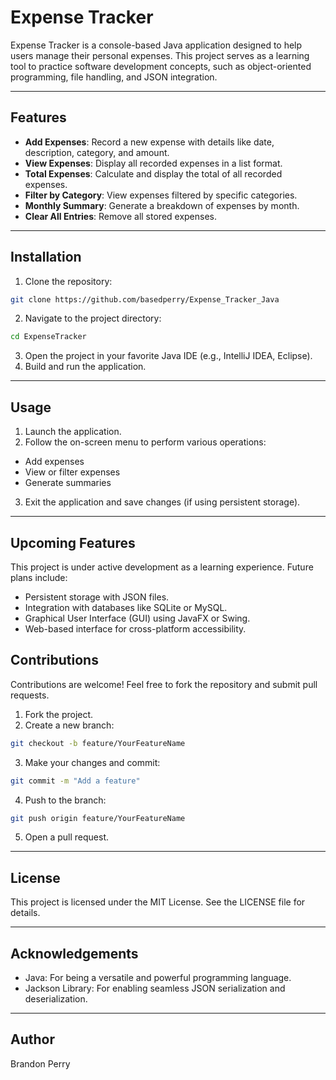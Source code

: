 # Expense Tracker

Expense Tracker is a console-based Java application designed to help users manage their personal expenses. This project serves as a learning tool to practice software development concepts, such as object-oriented programming, file handling, and JSON integration.

---

## Features

- **Add Expenses**: Record a new expense with details like date, description, category, and amount.
- **View Expenses**: Display all recorded expenses in a list format.
- **Total Expenses**: Calculate and display the total of all recorded expenses.
- **Filter by Category**: View expenses filtered by specific categories.
- **Monthly Summary**: Generate a breakdown of expenses by month.
- **Clear All Entries**: Remove all stored expenses.

---

## Installation

1. Clone the repository:
```bash
git clone https://github.com/basedperry/Expense_Tracker_Java
```
2. Navigate to the project directory:

  ```bash
  cd ExpenseTracker
  ```
3. Open the project in your favorite Java IDE (e.g., IntelliJ IDEA, Eclipse).
4. Build and run the application.

---

## Usage
1. Launch the application.
2. Follow the on-screen menu to perform various operations:
  - Add expenses
  - View or filter expenses
  - Generate summaries
3. Exit the application and save changes (if using persistent storage).

---

## Upcoming Features
This project is under active development as a learning experience. Future plans include:

  - Persistent storage with JSON files.
  - Integration with databases like SQLite or MySQL.
  - Graphical User Interface (GUI) using JavaFX or Swing.
  - Web-based interface for cross-platform accessibility.

## Contributions
Contributions are welcome! Feel free to fork the repository and submit pull requests.

1. Fork the project.
2. Create a new branch:
```bash
git checkout -b feature/YourFeatureName
```
3. Make your changes and commit:
```bash
git commit -m "Add a feature"
```
4. Push to the branch:
```bash
git push origin feature/YourFeatureName
```
5. Open a pull request.

---

## License
This project is licensed under the MIT License. See the LICENSE file for details.

---

## Acknowledgements
  - Java: For being a versatile and powerful programming language.
  - Jackson Library: For enabling seamless JSON serialization and deserialization.

---

## Author
Brandon Perry
